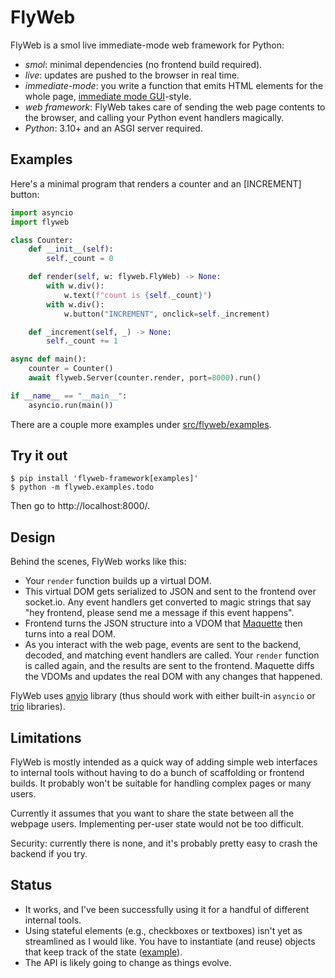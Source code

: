 # FlyWeb

FlyWeb is a smol live immediate-mode web framework for Python:

* *smol*: minimal dependencies (no frontend build required).
* *live*: updates are pushed to the browser in real time.
* *immediate-mode*: you write a function that emits HTML elements for the whole
  page, [immediate mode GUI](https://en.wikipedia.org/wiki/Immediate_mode_GUI)-style.
* *web framework*: FlyWeb takes care of sending the web page contents
  to the browser, and calling your Python event handlers magically.
* *Python*: 3.10+ and an ASGI server required.

## Examples

Here's a minimal program that renders a counter and an [INCREMENT] button:

```python
import asyncio
import flyweb

class Counter:
    def __init__(self):
        self._count = 0

    def render(self, w: flyweb.FlyWeb) -> None:
        with w.div():
            w.text(f"count is {self._count}")
        with w.div():
            w.button("INCREMENT", onclick=self._increment)

    def _increment(self, _) -> None:
        self._count += 1

async def main():
    counter = Counter()
    await flyweb.Server(counter.render, port=8000).run()

if __name__ == "__main__":
    asyncio.run(main())
```

There are a couple more examples under
[src/flyweb/examples](https://github.com/girtsf/flyweb/tree/main/src/flyweb/examples).

## Try it out

```
$ pip install 'flyweb-framework[examples]'
$ python -m flyweb.examples.todo
```

Then go to http://localhost:8000/.

## Design

Behind the scenes, FlyWeb works like this:
* Your `render` function builds up a virtual DOM.
* This virtual DOM gets serialized to JSON and sent to the frontend over
  socket.io. Any event handlers get converted to magic strings that say "hey
  frontend, please send me a message if this event happens".
* Frontend turns the JSON structure into a VDOM that
  [Maquette](https://maquettejs.org/) then turns into a real DOM.
* As you interact with the web page, events are sent to the backend,
  decoded, and matching event handlers are called. Your `render` function
  is called again, and the results are sent to the frontend. Maquette diffs the
  VDOMs and updates the real DOM with any changes that happened.

FlyWeb uses [anyio](https://github.com/agronholm/anyio) library (thus should
work with either built-in `asyncio` or
[trio](https://github.com/python-trio/trio) libraries).

## Limitations

FlyWeb is mostly intended as a quick way of adding simple web interfaces to
internal tools without having to do a bunch of scaffolding or frontend builds.
It probably won't be suitable for handling complex pages or many users.

Currently it assumes that you want to share the state between all the webpage
users. Implementing per-user state would not be too difficult.

Security: currently there is none, and it's probably pretty easy to crash the
backend if you try.

## Status

* It works, and I've been successfully using it for a handful of different
  internal tools.
* Using stateful elements (e.g., checkboxes or textboxes) isn't yet as
  streamlined as I would like. You have to instantiate (and reuse) objects that
  keep track of the state
  ([example](https://github.com/girtsf/flyweb/blob/f020e68acc766b1967ee4819a37de1d8d06b3775/src/flyweb/examples/todo/__main__.py#L78)).
* The API is likely going to change as things evolve.
